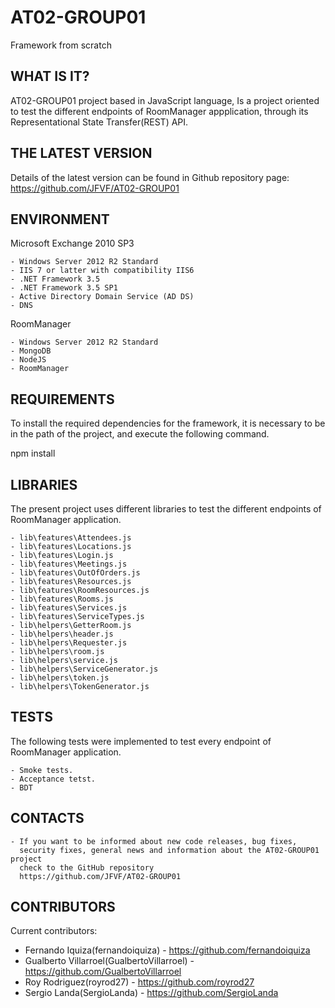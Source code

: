 # AT02-GROUP01
Framework from scratch



WHAT IS IT?
------------

AT02-GROUP01 project based in JavaScript language,
Is a project oriented to test the different endpoints of RoomManager appplication,
through its Representational State Transfer(REST) API.

THE LATEST VERSION
------------------

Details of the latest version can be found in Github repository page: https://github.com/JFVF/AT02-GROUP01

ENVIRONMENT
-----------

Microsoft Exchange 2010 SP3

	- Windows Server 2012 R2 Standard
	- IIS 7 or latter with compatibility IIS6
	- .NET Framework 3.5
	- .NET Framework 3.5 SP1
	- Active Directory Domain Service (AD DS)
	- DNS

RoomManager

	- Windows Server 2012 R2 Standard
	- MongoDB
	- NodeJS
	- RoomManager

REQUIREMENTS
------------

To install the required dependencies for the framework, it is necessary to be in the path of the project, and execute the following command.

npm install

LIBRARIES
---------

The present project uses different libraries to test the different endpoints of RoomManager application.

	- lib\features\Attendees.js
	- lib\features\Locations.js
	- lib\features\Login.js
	- lib\features\Meetings.js
	- lib\features\OutOfOrders.js
	- lib\features\Resources.js
	- lib\features\RoomResources.js
	- lib\features\Rooms.js
	- lib\features\Services.js
	- lib\features\ServiceTypes.js
	- lib\helpers\GetterRoom.js
	- lib\helpers\header.js
	- lib\helpers\Requester.js
	- lib\helpers\room.js
	- lib\helpers\service.js
	- lib\helpers\ServiceGenerator.js
	- lib\helpers\token.js
	- lib\helpers\TokenGenerator.js


TESTS
-----

The following tests were implemented to test every endpoint of RoomManager application.

	- Smoke tests.
	- Acceptance tetst.
	- BDT

CONTACTS
--------

    - If you want to be informed about new code releases, bug fixes,
      security fixes, general news and information about the AT02-GROUP01 project
      check to the GitHub repository
      https://github.com/JFVF/AT02-GROUP01

CONTRIBUTORS
------------

Current contributors:
 * Fernando Iquiza(fernandoiquiza) - https://github.com/fernandoiquiza
 * Gualberto Villarroel(GualbertoVillarroel) - https://github.com/GualbertoVillarroel
 * Roy Rodriguez(royrod27) - https://github.com/royrod27
 * Sergio Landa(SergioLanda) - https://github.com/SergioLanda
